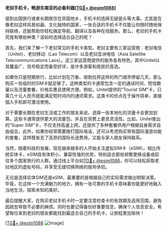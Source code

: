 **老挝手机卡，畅游东南亚的必备利器[[TG💪+ @esim1088](https://t.me/s/esim1088)]**

提到出国旅行或者长期居住在异国他乡，手机卡的选择无疑是头等大事。尤其是在像老挝这样风景如画、文化独特的国家，一张合适的手机卡不仅能让你随时随地保持联络，还能帮助你轻松搞定导航、翻译以及各种在线服务。那么，老挝的手机卡究竟有哪些种类？该如何选择适合自己的呢？

首先，我们来了解一下老挝常见的手机卡类型。老挝主要有三家运营商：老挝电信（Unitel）、老挝移动（Lao Telecom）以及老挝亚洲电信（Asia Satellite Telecommunications Laos）。这三家运营商提供的服务各有特色，其中Unitel以其覆盖广、信号稳定而备受好评，是许多游客和居民的首选。

如果你只是短期旅行，比如计划在万象、琅勃拉邦这样的热门城市停留几天，那么购买一张临时的SIM卡就足够了。这种类型的卡通常包含一定的通话时间、短信数量以及流量套餐，价格实惠且使用方便。例如，Unitel提供的“Tourist SIM”卡，只需几十元人民币就能满足短时间内的通讯需求。这类卡的优点在于操作简单，直接插入手机即可激活使用。

对于需要长期在老挝生活或工作的朋友来说，选择一张本地化的流量卡会更加划算。这些卡通常提供更大的流量包，并且在资费上更具灵活性。比如，Unitel推出的“Super SIM”卡，不仅支持高速上网，还提供了多种套餐供用户根据自身需求自由组合。此外，如果你经常需要拨打国际电话，还可以考虑购买带有国际漫游功能的套餐，这样既省去了高昂的国际长途费用，又能与家人朋友保持联系。

当然，随着科技的发展，现在越来越多的人开始关注虚拟SIM卡（eSIM）。相比传统实体卡，eSIM具有体积小、兼容性强的优势，特别适合那些频繁更换设备或前往多个国家旅行的人群。通过线上平台如[TG💪+ @esim1088](https://t.me/s/esim1088)，你可以轻松获取老挝地区的虚拟号码，并享受无缝切换网络的服务体验。

无论是选择实体SIM还是eSIM，最重要的是根据自己的实际需求做出明智决策。毕竟，在这样一个充满魅力的地方，拥有一张可靠的手机卡意味着你能更好地融入当地生活，探索未知的美好。

最后提醒大家，在购买老挝手机卡时一定要注意检查卡的有效期及适用范围，避免因疏忽导致不必要的麻烦。同时也要记得备份好重要信息，确保个人信息安全。希望每位来到老挝的朋友都能找到最适合自己的手机卡，让旅程更加愉快！

[[TG💪+ @esim1088](https://t.me/s/esim1088) ![Image](https://i.postimg.cc/4NQfJmqS/Snipaste-2025-05-13-00-14-12.png)]